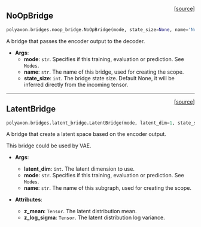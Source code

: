 <span style="float:right;">[[source]](https://github.com/polyaxon/polyaxon-docs/blob/master/polyaxon/bridges/noop_bridge.py#L9)</span>
## NoOpBridge

```python
polyaxon.bridges.noop_bridge.NoOpBridge(mode, state_size=None, name='NoOpBridge')
```

A bridge that passes the encoder output to the decoder.

- __Args__:
	- __mode__: `str`. Specifies if this training, evaluation or prediction. See `Modes`.
	- __name__: `str`. The name of this bridge, used for creating the scope.
	- __state_size__: `int`. The bridge state size. Default None, it will be inferred
	directly from the incoming tensor.


----

<span style="float:right;">[[source]](https://github.com/polyaxon/polyaxon-docs/blob/master/polyaxon/bridges/latent_bridge.py#L13)</span>
## LatentBridge

```python
polyaxon.bridges.latent_bridge.LatentBridge(mode, latent_dim=1, state_size=None, mean=0.0, stddev=1.0, name='LatentBridge')
```

A bridge that create a latent space based on the encoder output.

This bridge could be used by VAE.

- __Args__:
	- __latent_dim__: `int`. The latent dimension to use.
	- __mode__: `str`. Specifies if this training, evaluation or prediction. See `Modes`.
	- __name__: `str`. The name of this subgraph, used for creating the scope.

- __Attributes__:
	- __z_mean__: `Tensor`. The latent distribution mean.
	- __z_log_sigma__: `Tensor`. The latent distribution log variance.
